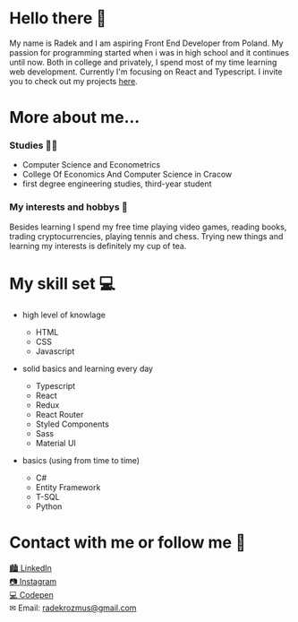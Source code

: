 # Hello there 👋

My name is Radek and I am
aspiring Front End Developer from Poland. My passion for programming started when i was in high school and it continues until now. Both in college and privately, I spend most of my time learning web development. Currently I'm focusing on React and Typescript. I invite you to check out my projects [here](https://github.com/radioDevCreations?tab=repositories "my repositories").


# More about me...

### Studies 👨‍🎓
* Computer Science and Econometrics
* College Of Economics And Computer Science in Cracow
* first degree engineering studies, third-year student

### My interests and hobbys 🎾
Besides learning I spend my free time playing video games, reading books, trading cryptocurrencies, playing tennis and chess. Trying new things and learning my interests is definitely my cup of tea.


# My skill set 💻

* high level of knowlage
  * HTML
  * CSS
  * Javascript

* solid basics and learning every day
  * Typescript
  * React
  * Redux
  * React Router
  * Styled Components
  * Sass
  * Material UI

* basics (using from time to time)
  * C#
  * Entity Framework
  * T-SQL
  * Python


# Contact with me or follow me 💬
[🏙 LinkedIn](https://www.linkedin.com/in/radek-rozmus-5820b41a4/ "radioDevCreations on LinkedIn")<br>
[📷 Instagram](https://www.instagram.com/radiodevcreations/ "radioDevCreations on LinkedIn")<br>
[💻 Codepen](https://codepen.io/radiodevcreations/ "radioDevCreations on Codepen")<br>
✉ Email: [radekrozmus@gmail.com](https://www.instagram.com/radiodevcreations/ "radioDevCreations on LinkedIn")<br>
